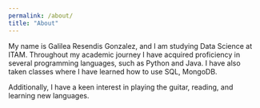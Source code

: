 ```yaml
---
permalink: /about/
title: "About"
---
```

My name is Galilea Resendis Gonzalez, and I am studying Data Science at ITAM. Throughout my academic journey I have acquired proficiency in several programming languages, such as Python and Java. I have also taken classes where I have learned how to use SQL, MongoDB.

Additionally, I have a keen interest in playing the guitar, reading, and learning new languages.
